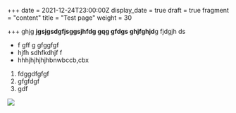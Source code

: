 +++
date = 2021-12-24T23:00:00Z
display_date = true
draft = true
fragment = "content"
title = "Test page"
weight = 30

+++
ghjg **jgsjgsdgfjsggsjhfdg gqg gfdgs ghjfghjd**g fjdgjh ds 

* f gff g gfggfgf
* hjfh sdhfkdhjf f
* hhhjhjhjhjhbnwbccb,cbx

1. fdggdfgfgf
2. gfgfdgf
3. gdf 

![](/uploads/le-chat-chouette.jpg)